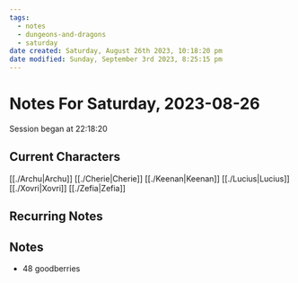 ```yaml
---
tags:
  - notes
  - dungeons-and-dragons
  - saturday
date created: Saturday, August 26th 2023, 10:18:20 pm
date modified: Sunday, September 3rd 2023, 8:25:15 pm
---
```


# Notes For Saturday, 2023-08-26
Session began at 22:18:20
## Current Characters
[[./Archu|Archu]]
[[./Cherie|Cherie]]
[[./Keenan|Keenan]]
[[./Lucius|Lucius]]
[[./Xovri|Xovri]]
[[./Zefia|Zefia]]
## Recurring Notes
## Notes
- 48 goodberries